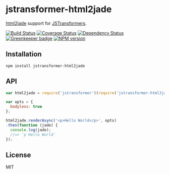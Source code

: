 # jstransformer-html2jade

[html2jade](https://github.com/donpark/html2jade) support for [JSTransformers](http://github.com/jstransformers).

[![Build Status](https://img.shields.io/travis/jstransformers/jstransformer-html2jade/master.svg)](https://travis-ci.org/jstransformers/jstransformer-html2jade)
[![Coverage Status](https://img.shields.io/codecov/c/github/jstransformers/jstransformer-html2jade/master.svg)](https://codecov.io/gh/jstransformers/jstransformer-html2jade)
[![Dependency Status](https://img.shields.io/david/jstransformers/jstransformer-html2jade/master.svg)](http://david-dm.org/jstransformers/jstransformer-html2jade)
[![Greenkeeper badge](https://badges.greenkeeper.io/jstransformers/jstransformer-html2jade.svg)](https://greenkeeper.io/)
[![NPM version](https://img.shields.io/npm/v/jstransformer-html2jade.svg)](https://www.npmjs.org/package/jstransformer-html2jade)

## Installation

    npm install jstransformer-html2jade

## API

```js
var html2jade = require('jstransformer')(require('jstransformer-html2jade'));

var opts = {
  bodyless: true
};

html2jade.renderAsync('<p>Hello World</p>', opts)
.then(function (jade) {
  console.log(jade);
  //=> 'p Hello World'
});
```

## License

MIT
